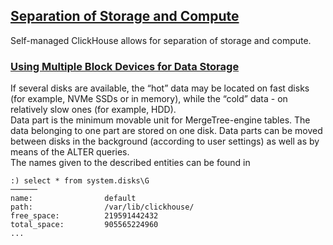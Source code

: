 ## [Separation of Storage and Compute](https://clickhouse.com/docs/en/guides/separation-storage-compute)
Self-managed ClickHouse allows for separation of storage and compute.  
### [Using Multiple Block Devices for Data Storage](https://clickhouse.com/docs/en/engines/table-engines/mergetree-family/mergetree#table_engine-mergetree-multiple-volumes)
If several disks are available, the “hot” data may be located on fast disks (for example, NVMe SSDs or in memory), while the “cold” data - on relatively slow ones (for example, HDD).  
Data part is the minimum movable unit for MergeTree-engine tables. The data belonging to one part are stored on one disk. Data parts can be moved between disks in the background (according to user settings) as well as by means of the ALTER queries.  
The names given to the described entities can be found in
```
:) select * from system.disks\G
──────
name:                default
path:                /var/lib/clickhouse/
free_space:          219591442432
total_space:         905565224960
...
```

